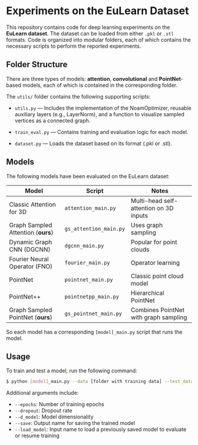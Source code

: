 # Experiments on the EuLearn Dataset

<!--
## Table of Contents

1. [Description](#description)
2. [Folder Structure](#folder-structure)
3. [Models](#models)
4. [Usage](#usage)

## Description
-->

This repository contains code for deep learning experiments on the **EuLearn dataset**. The dataset can be loaded from either `.pkl` or `.stl` formats. Code is organized into modular folders, each of which contains the necessary scripts to perform the reported experiments.


## Folder Structure

There are three types of models: __attention__, __convolutional__ and __PointNet__-based models, each of which is contained in the corresponding folder.

The `utils/` folder contains the following supporting scripts:

- `utils.py` — Includes the implementation of the NoamOptimizer, reusable auxiliary layers (e.g., LayerNorm), and a function to visualize sampled vertices as a connected graph.

- `train_eval.py` — Contains training and evaluation logic for each model.

- `dataset.py` — Loads the dataset based on its format (.pkl or .stl).


## Models

The following models have been evaluated on the EuLearn dataset:

| Model                              | Script                 | Notes                                 |
| ---------------------------------- | ---------------------- | ------------------------------------- |
| Classic Attention for 3D           | `attention_main.py`    | Multi-head self-attention on 3D inputs|
| Graph Sampled Attention (**ours**) | `gs_attention_main.py` | Uses graph sampling                   |
| Dynamic Graph CNN (DGCNN)          | `dgcnn_main.py`        | Popular for point clouds              |
| Fourier Neural Operator (FNO)      | `fourier_main.py`      | Operator learning                     |
| PointNet                           | `pointnet_main.py`     | Classic point cloud model             |
| PointNet++                         | `pointnetpp_main.py`   | Hierarchical PointNet                 |
| Graph Sampled PointNet (**ours**)  | `gs_pointnet_main.py`  | Combines PointNet with graph sampling |

So each model has a corresponding `[model]_main.py` script that runs the model.


## Usage

To train and test a model, run the following command:
```bash
$ python [model]_main.py --data [folder with training data] --test_data [folder with testing data]
```
Additional arguments include:

* `--epochs`: Number of training epochs
* `--dropout`: Dropout rate
* `--d_model`: Model dimensionality
* `--save`: Output name for saving the trained model
* `--load_model`: Input name to load a previously saved model to evaluate or resume training
